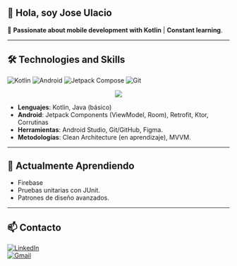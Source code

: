 ## 👋 Hola, soy Jose Ulacio

🚀 **Passionate about mobile development with Kotlin** | **Constant learning**.  

---

## 🛠 Technologies and Skills  

![Kotlin](https://img.shields.io/badge/Kotlin-Android%20Development-7F52FF?logo=kotlin&logoColor=white)
![Android](https://img.shields.io/badge/Android-3DDC84?logo=android&logoColor=white)
![Jetpack Compose](https://img.shields.io/badge/Jetpack-Compose-4285F4?logo=jetpack-compose)
![Git](https://img.shields.io/badge/Git-F05032?logo=git&logoColor=white)

<p align="center">
  <a href="https://skillicons.dev">
    <img src="https://skillicons.dev/icons?i=git,kubernetes,docker,c,vim" />
  </a>
</p>

- **Lenguajes**: Kotlin, Java (básico)  
- **Android**: Jetpack Components (ViewModel, Room), Retrofit, Ktor, Corrutinas  
- **Herramientas**: Android Studio, Git/GitHub, Figma.  
- **Metodologías**: Clean Architecture (en aprendizaje), MVVM.   

---

## 🌱 Actualmente Aprendiendo  

- Firebase 
- Pruebas unitarias con JUnit.  
- Patrones de diseño avanzados.  

---

## 📫 Contacto  

[![LinkedIn](https://img.shields.io/badge/LinkedIn-0A66C2?logo=linkedin)](https://linkedin.com/in/tu-perfil)  
[![Gmail](https://img.shields.io/badge/Gmail-EA4335?logo=gmail)](mailto:tu-email@gmail.com)  


<!--
**Jose-Ulacio/Jose-Ulacio** is a ✨ _special_ ✨ repository because its `README.md` (this file) appears on your GitHub profile.

Here are some ideas to get you started:

- 🔭 I’m currently working on ...
- 🌱 I’m currently learning ...
- 👯 I’m looking to collaborate on ...
- 🤔 I’m looking for help with ...
- 💬 Ask me about ...
- 📫 How to reach me: ...
- 😄 Pronouns: ...
- ⚡ Fun fact: ...
-->
